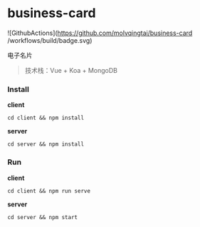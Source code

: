 # business-card    
![GithubActions](https://github.com/molvqingtai/business-card /workflows/build/badge.svg)

电子名片

> 技术栈：Vue + Koa + MongoDB



### Install

**client**

```
cd client && npm install
```
**server**

```
cd server && npm install
```



### Run

**client**

``` shell
cd client && npm run serve
```

**server**

```shell
cd server && npm start
```


